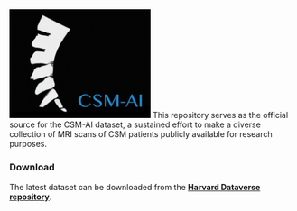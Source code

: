 <img src="csm-ai.png" width="250">
This repository serves as the official source for the CSM-AI dataset, a sustained effort to make a diverse collection of MRI scans of CSM patients publicly available for research purposes. 


### Download 
The latest dataset can be downloaded from the **[Harvard Dataverse repository](https://doi.org/10.7910/DVN/KUUEWC)**. 
